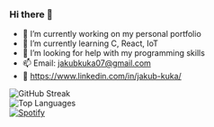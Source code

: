 ### Hi there 👋

- 🔭 I’m currently working on my personal portfolio
- 🌱 I’m currently learning C, React, IoT
- 🤔 I’m looking for help with my programming skills 
- 📫 Email: jakubkuka07@gmail.com
- 👀 https://www.linkedin.com/in/jakub-kuka/

![GitHub Streak](http://github-readme-streak-stats.herokuapp.com?user=kubista9)
<br>
![Top Languages](https://github-readme-stats.vercel.app/api/top-langs/?username=kubista9&layout=compact)
<br>
[![Spotify](https://novatorem.vercel.app/api/spotify)](https://open.spotify.com/user/vnxxz3vngx7mq0co4qh7c8q6x)



